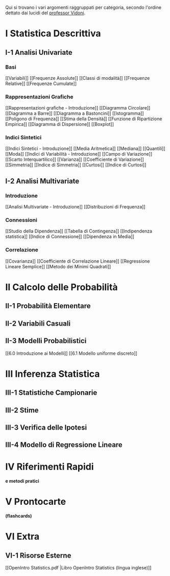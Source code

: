 Qui si trovano i vari argomenti raggruppati per categoria, secondo l'ordine dettato dai lucidi del [professor Vidoni](https://people.uniud.it/page/paolo.vidoni).
# I Statistica Descrittiva
## I-1 Analisi Univariate
### Basi
[[Variabili]]
[[Frequenze Assolute]]
[[Classi di modalità]]
[[Frequenze Relative]]
[[Frequenze Cumulate]]

### Rappresentazioni Grafiche
[[Rappresentazioni grafiche - Introduzione]]
[[Diagramma Circolare]]
[[Diagramma a Barre]]
[[Diagramma a Bastoncini]]
[[Istogramma]]
[[Poligono di Frequenza]]
[[Stima della Densità]]
[[Funzione di Ripartizione Empirica]]
[[Diagramma di Dispersione]]
[[Boxplot]]

### Indici Sintetici
[[Indici Sintetici - Introduzione]]
[[Media Aritmetica]]
[[Mediana]]
[[Quantili]]
[[Moda]]
[[Indici di Variabilità - Introduzione]]
[[Campo di Variazione]]
[[Scarto Interquartilico]]
[[Varianza]]
[[Coefficiente di Variazione]]
[[Simmetria]]
[[Indice di Simmetria]]
[[Curtosi]]
[[Indice di Curtosi]]
## I-2 Analisi Multivariate

### Introduzione
[[Analisi Multivariate - Introduzione]]
[[Distribuzioni di Frequenza]]

### Connessioni
[[Studio della Dipendenza]]
[[Tabella di Contingenza]]
[[Indipendenza statistica]]
[[Indice di Connessione]]
[[Dipendenza in Media]]

### Correlazione
[[Covarianza]]
[[Coefficiente di Correlazione Lineare]]
[[Regressione Lineare Semplice]]
[[Metodo dei Minimi Quadrati]]
# II Calcolo delle Probabilità

## II-1 Probabilità Elementare

## II-2 Variabili Casuali

## II-3 Modelli Probabilistici
[[6.0 Introduzione ai Modelli]]
[[6.1 Modello uniforme discreto]]

# III Inferenza Statistica

## III-1 Statistiche Campionarie

## III-2 Stime

## III-3 Verifica delle Ipotesi

## III-4 Modello di Regressione Lineare

# IV Riferimenti Rapidi
**e metodi pratici**
# V Prontocarte
**(flashcards)**
# VI Extra

## VI-1 Risorse Esterne
[[OpenIntro Statistics.pdf |Libro OpenIntro Statistics (lingua inglese)]]